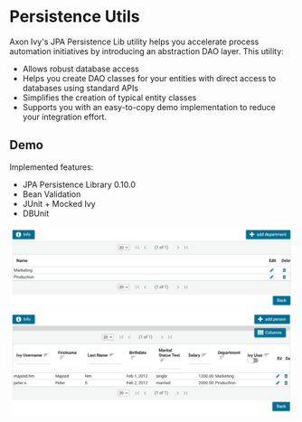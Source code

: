 # Persistence Utils
Axon Ivy's JPA Persistence Lib utility helps you accelerate process automation initiatives by introducing an abstraction DAO layer. This utility:
- Allows robust database access
- Helps you create DAO classes for your entities with direct access to databases using standard APIs
- Simplifies the creation of typical entity classes
- Supports you with an easy-to-copy demo implementation to reduce your integration effort.

## Demo

Implemented features:
- JPA Persistence Library 0.10.0
- Bean Validation
- JUnit + Mocked Ivy 
- DBUnit

![Department Search UI](DepartmentSearch.png "Department Search UI")
![Person Search UI](PersonSearch.png "Person Search UI")
